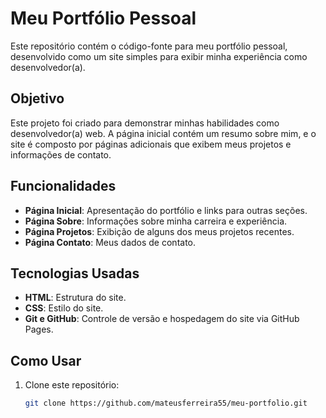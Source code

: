 # Meu Portfólio Pessoal

Este repositório contém o código-fonte para meu portfólio pessoal, desenvolvido como um site simples para exibir minha experiência como desenvolvedor(a).

## Objetivo
Este projeto foi criado para demonstrar minhas habilidades como desenvolvedor(a) web. A página inicial contém um resumo sobre mim, e o site é composto por páginas adicionais que exibem meus projetos e informações de contato.

## Funcionalidades
- **Página Inicial**: Apresentação do portfólio e links para outras seções.
- **Página Sobre**: Informações sobre minha carreira e experiência.
- **Página Projetos**: Exibição de alguns dos meus projetos recentes.
- **Página Contato**: Meus dados de contato.

## Tecnologias Usadas
- **HTML**: Estrutura do site.
- **CSS**: Estilo do site.
- **Git e GitHub**: Controle de versão e hospedagem do site via GitHub Pages.

## Como Usar
1. Clone este repositório:
   ```bash
   git clone https://github.com/mateusferreira55/meu-portfolio.git